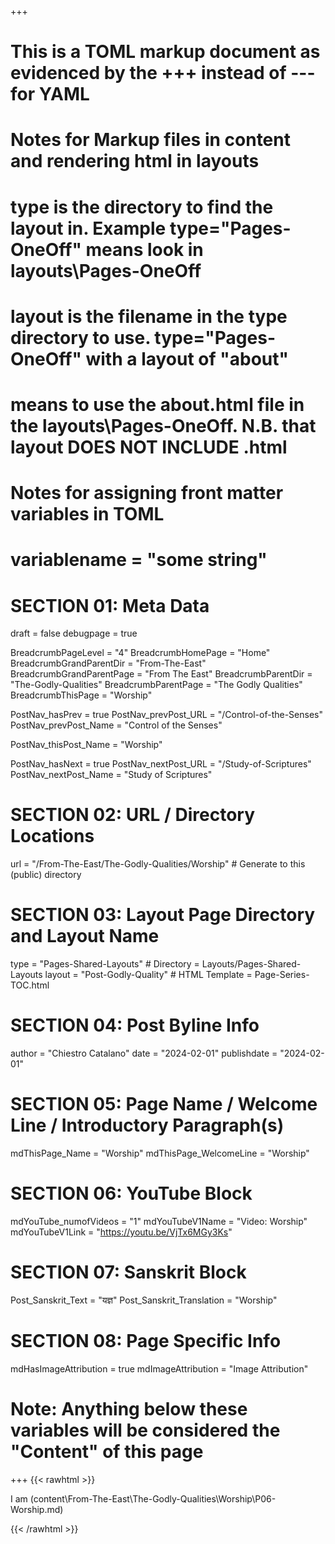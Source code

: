 +++
# This is a TOML markup document as evidenced by the +++ instead of --- for YAML
# Notes for Markup files in content and rendering html in layouts
#    type is the directory to find the layout in. Example type="Pages-OneOff" means look in layouts\Pages-OneOff
#    layout is the filename in the type directory to use. type="Pages-OneOff" with a layout of "about"
#    means to use the about.html file in the layouts\Pages-OneOff. N.B. that layout DOES NOT INCLUDE .html
#
# Notes for assigning front matter variables in TOML
#    variablename = "some string"

# SECTION 01: Meta Data
draft = false
debugpage = true

BreadcrumbPageLevel = "4"
BreadcrumbHomePage  = "Home"
BreadcrumbGrandParentDir = "From-The-East"
BreadcrumbGrandParentPage = "From The East"
BreadcrumbParentDir = "The-Godly-Qualities"
BreadcrumbParentPage = "The Godly Qualities"
BreadcrumbThisPage = "Worship"

PostNav_hasPrev = true
PostNav_prevPost_URL = "/Control-of-the-Senses"
PostNav_prevPost_Name = "Control of the Senses"

PostNav_thisPost_Name = "Worship"

PostNav_hasNext = true
PostNav_nextPost_URL = "/Study-of-Scriptures"
PostNav_nextPost_Name = "Study of Scriptures"

# SECTION 02: URL / Directory Locations
url = "/From-The-East/The-Godly-Qualities/Worship"  # Generate to this (public) directory

# SECTION 03: Layout Page Directory and Layout Name
type = "Pages-Shared-Layouts"   # Directory = Layouts/Pages-Shared-Layouts
layout = "Post-Godly-Quality"      # HTML Template = Page-Series-TOC.html

# SECTION 04: Post Byline Info
author = "Chiestro Catalano"
date = "2024-02-01"
publishdate = "2024-02-01"

# SECTION 05: Page Name / Welcome Line / Introductory Paragraph(s)
mdThisPage_Name = "Worship"
mdThisPage_WelcomeLine = "Worship"

# SECTION 06: YouTube Block
mdYouTube_numofVideos = "1"
mdYouTubeV1Name = "Video: Worship"
mdYouTubeV1Link = "https://youtu.be/VjTx6MGy3Ks"

# SECTION 07: Sanskrit Block
Post_Sanskrit_Text = "यज्ञ"
Post_Sanskrit_Translation = "Worship"

# SECTION 08: Page Specific Info
mdHasImageAttribution = true
mdImageAttribution = "Image Attribution"

# Note: Anything below these variables will be considered the "Content" of this page

+++
{{< rawhtml >}}
  <raised-content-box class="rcb-shadow-upper-left">

I am (content\From-The-East\The-Godly-Qualities\Worship\P06-Worship.md)

  </raised-content-box>
{{< /rawhtml >}}